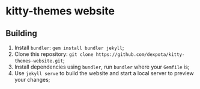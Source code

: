 # kitty-themes website

## Building

1. Install `bundler`: `gem install bundler jekyll`;
2. Clone this repository: `git clone https://github.com/dexpota/kitty-themes-website.git`;
3. Install dependencies using `bundler`, run `bundler` where your `Gemfile` is;
4. Use `jekyll serve` to build the website and start a local server to preview your changes;
